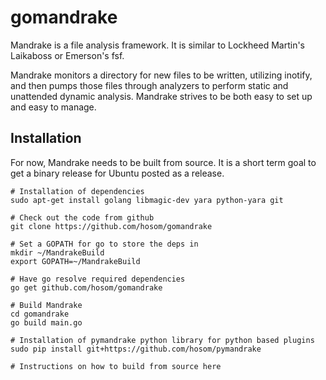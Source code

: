 # gomandrake

Mandrake is a file analysis framework. It is similar to Lockheed Martin's Laikaboss or Emerson's fsf. 

Mandrake monitors a directory for new files to be written, utilizing inotify, and then pumps those files through analyzers to perform static and unattended dynamic analysis. Mandrake strives to be both easy to set up and easy to manage.

## Installation

For now, Mandrake needs to be built from source. It is a short term goal to get a binary release for Ubuntu posted as a release.

```
# Installation of dependencies
sudo apt-get install golang libmagic-dev yara python-yara git

# Check out the code from github
git clone https://github.com/hosom/gomandrake

# Set a GOPATH for go to store the deps in
mkdir ~/MandrakeBuild
export GOPATH=~/MandrakeBuild

# Have go resolve required dependencies
go get github.com/hosom/gomandrake

# Build Mandrake
cd gomandrake
go build main.go

# Installation of pymandrake python library for python based plugins
sudo pip install git+https://github.com/hosom/pymandrake

# Instructions on how to build from source here

```
